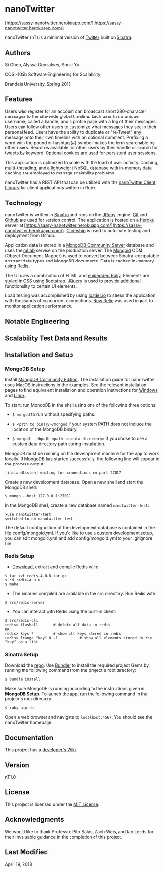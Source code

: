 # nanoTwitter

[https://sassy-nanotwitter.herokuapp.com/](https://sassy-nanotwitter.herokuapp.com/)

nanoTwitter (nT) is a minimal version of [Twitter](https://twitter.com/) built on [Sinatra](http://sinatrarb.com/).

## Authors

Si Chen, Alyssa Goncalves, Shuai Yu

COSI-105b Software Engineering for Scalability

Brandeis University, Spring 2018

## Features

Users who register for an account can broadcast short 280-character messages to the site-wide global timeline.  Each user has a unique username, called a handle, and a profile page with a log of their messages.  Users can follow other users to customize what messages they see in their personal feed.  Users have the ability to duplicate or "re-Tweet" any message onto their own timeline with an optional comment.  Prefixing a word with the pound or hashtag (#) symbol makes the term searchable by other users.  Search is available  for other users by their handle or search for tweets by keyword.  Optional cookies are used for persistent user sessions.

This application is optimized to scale with the load of user activity.  Caching, multi-threading, and a lightweight NoSQL database with in-memory data caching are employed to manage scalability problems.

nanoTwitter has a REST API that can be utilized with the [nanoTwitter Client Library](https://github.com/amgoncalves/nt-client) for client applications written in Ruby.

## Technology

nanoTwitter is written in [Sinatra](http://sinatrarb.com/) and runs on the [JRuby](http://jruby.org/) engine.  [Git](https://git-scm.com/) and [Github](https://github.com/amgoncalves/sassy-twitter) are used for version control.  The application is hosted on a [Heroku](https://www.heroku.com/) server at [https://sassy-nanotwitter.herokuapp.com/](https://sassy-nanotwitter.herokuapp.com/).  [Codeship](https://codeship.com/) is used to automate testing and deployment from Github.

Application data is stored in a [MongoDB Community Server](https://www.mongodb.com/) database and uses the [mLab](https://mlab.com/) service on the production server.  The [Mongoid](https://docs.mongodb.com/mongoid/master/#ruby-mongoid-tutorial) ODM (Object-Document-Mapper) is used to convert between Sinatra-compatable abstract data types and MongoDB documents.  Data is cached in-memory using [Redis](https://redis.io/).

The UI uses a combination of HTML and [embedded Ruby](https://ruby-doc.com/docs/ProgrammingRuby/html/web.html).  Elements are styled in CSS using [Bootstrap](https://getbootstrap.com/). [JQuery](https://jquery.com/) is used to provide additional functionality to certain UI elements.

Load testing was accomplished by using [loader.io](https://loader.io/) to stress the application with thousands of concurrent connections. [New Relic](https://newrelic.com/) was used in part to monitor application performance.

## Notable Engineering

## Scalability Test Data and Results

## Installation and Setup

### MongoDB Setup

Install [MongoDB Community Edition](https://docs.mongodb.com/manual/administration/install-community/).  The installation guide for nanoTwitter uses MacOS instructions in the examples.  See the relevant installation pages to find equivalent installation and operation instructions for [Windows](https://docs.mongodb.com/manual/tutorial/install-mongodb-on-windows/) and [Linux](https://docs.mongodb.com/manual/administration/install-on-linux/).
 
To start, run MongoDB in the shell using one of the following three options:

* ```$ mongod``` to run without specifying paths.

* ```$ <path to binary>/mongod``` if your system PATH does not include the location of the MongoDB binary.

* ```$ mongod --dbpath <path to data directory>``` if you chose to use a custom data directory path during installation.

MongoDB must be running on the development machine for the app to work locally.  If MongoDB has started successfully, the following line will appear in the process output:

```[initandlisten] waiting for connections on port 27017```

Create a new development database.  Open a new shell and start the MongoDB shell:

```$ mongo --host 127.0.0.1:27017```

In the MongoDB shell, create a new database named ```nanotwitter-test```:

```
>use nanotwitter-test
switched to db nanotwitter-test
```

The default configuration of the development database is contained in the file config/mongoid.yml.  If you'd like to use a custom development setup, you can edit mongoid.yml and add config/mongoid.yml to your .gitignore file.

### Redis Setup
* [Download](https://redis.io/download), extract and compile Redis with:
````
$ tar xzf redis-4.0.8.tar.gz
$ cd redis-4.0.8
$ make
````
* The binaries compiled are available in the src directory. Run Redis with:
````
$ src/redis-server
````
* You can interact with Redis using the built-in client:
````
$ src/redis-cli
redis> flushall       # delete all data in redis
OK
redis> keys *         # show all keys stored in redis
redis> lrange "key" 0 -1          # show all elements stored in the "key" as a list
````

### Sinatra Setup

Download the [repo](https://github.com/amgoncalves/sassy-twitter).  Use [Bundler](http://bundler.io/) to install the required project Gems by running the following command from the project's root directory:

```$ bundle install```

Make sure MongoDB is running according to the instructions given in **MongoDB Setup**.  To launch the app, run the following command in the project's root directory:

```$ ruby app.rb```

Open a web browser and navigate to ```localhost:4567```.  You should see the nanoTwitter homepage.


## Documentation

This project has a [developer's Wiki](https://github.com/amgoncalves/sassy-twitter/wiki).

## Version

nT1.0

## License

This project is licensed under the [MIT License](https://github.com/amgoncalves/sassy-twitter/blob/master/license.txt).

## Acknowledgments

We would like to thank Professor Pito Salas, Zach Weis, and Ian Leeds for their invaluable guidance in the completion of this project.

## Last Modified

April 19, 2018